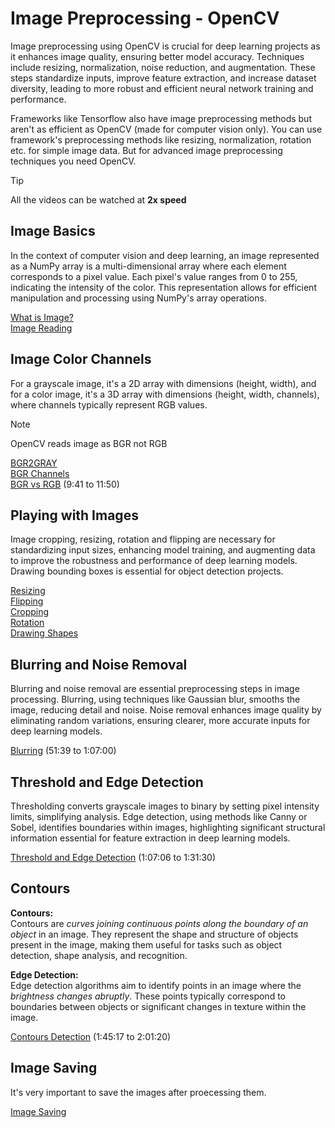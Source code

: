 # Image Preprocessing - OpenCV
Image preprocessing using OpenCV is crucial for deep learning projects as it enhances image quality, ensuring better model accuracy. Techniques include resizing, normalization, noise reduction, and augmentation. These steps standardize inputs, improve feature extraction, and increase dataset diversity, leading to more robust and efficient neural network training and performance.

Frameworks like Tensorflow also have image preprocessing methods but aren't as efficient as OpenCV (made for computer vision only). You can use framework's preprocessing methods like resizing, normalization, rotation etc. for simple image data. But for advanced image preprocessing techniques you need OpenCV.

>[!Tip]
All the videos can be watched at **2x speed**

## Image Basics

In the context of computer vision and deep learning, an image represented as a NumPy array is a multi-dimensional array where each element corresponds to a pixel value. Each pixel's value ranges from 0 to 255, indicating the intensity of the color. This representation allows for efficient manipulation and processing using NumPy's array operations.

[What is Image?](https://youtu.be/oUJs03eZ0S8?si=tyYuoZIt091fhbYp)  
[Image Reading](https://youtu.be/wRtAoZF50Jc?si=m7RWW3Qy7pQxYaed)

## Image Color Channels
 For a grayscale image, it's a 2D array with dimensions (height, width), and for a color image, it's a 3D array with dimensions (height, width, channels), where channels typically represent RGB values.
>[!Note]
>OpenCV reads image as BGR not RGB

[BGR2GRAY](https://youtu.be/AFrZ3JOQ0Qg?si=wcdHgOTnidg7bHYV)  
[BGR Channels](https://youtu.be/wlH9w1eA6PQ?si=AFraoDNEW-3YYJB1)  
[BGR vs RGB](https://youtu.be/kSqxn6zGE0c?si=_ZK8MVWV5SLiJWi1&t=581) (9:41 to 11:50)

## Playing with Images

Image cropping, resizing, rotation and flipping are necessary for standardizing input sizes, enhancing model training, and augmenting data to improve the robustness and performance of deep learning models. Drawing bounding boxes is essential for object detection projects.

[Resizing](https://youtu.be/DPkpI2ezVO4?si=-xlW6J5h0TW8Fnh5)  
[Flipping](https://youtu.be/Y_78ARbpSwo?si=iCVqHqxZdX-3-lCp)  
[Cropping](https://youtu.be/fanEPKLRbPk?si=E4yGRKhyIByJq7ov)  
[Rotation](https://youtu.be/MtHvL1emJSE?si=uzGlA-SX9vedrJfL)  
[Drawing Shapes](https://youtu.be/shfXj_Og7ak?si=Yv7_qiBL7IVulHQl)

## Blurring and Noise Removal

Blurring and noise removal are essential preprocessing steps in image processing. Blurring, using techniques like Gaussian blur, smooths the image, reducing detail and noise. Noise removal enhances image quality by eliminating random variations, ensuring clearer, more accurate inputs for deep learning models.

[Blurring](https://youtu.be/eDIj5LuIL4A?si=uiqeiB6PriZciqRz&t=3099) (51:39 to 1:07:00)

## Threshold and Edge Detection

Thresholding converts grayscale images to binary by setting pixel intensity limits, simplifying analysis. Edge detection, using methods like Canny or Sobel, identifies boundaries within images, highlighting significant structural information essential for feature extraction in deep learning models.

[Threshold and Edge Detection](https://youtu.be/eDIj5LuIL4A?si=RtmvrTYhClNw_6b4&t=4026) (1:07:06 to 1:31:30)

## Contours

**Contours:**  
Contours are *curves joining continuous points along the boundary of an object* in an image. They represent the shape and structure of objects present in the image, making them useful for tasks such as object detection, shape analysis, and recognition.

**Edge Detection:**  
Edge detection algorithms aim to identify points in an image where the *brightness changes abruptly*. These points typically correspond to boundaries between objects or significant changes in texture within the image.

[Contours Detection](https://youtu.be/eDIj5LuIL4A?si=-FRfiF9eB5D0z--_&t=6317) (1:45:17 to 2:01:20)

## Image Saving

It's very important to save the images after proecessing them.

[Image Saving](https://youtu.be/b_vVNCVDrbw?si=iaix9mp4M9mSzzi6)

